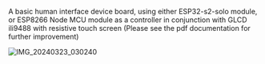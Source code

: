 A basic human interface device board, using either ESP32-s2-solo module, or ESP8266 Node MCU module as a controller in conjunction with GLCD ili9488 with resistive touch screen (Please see the pdf documentation for further improvement)

![IMG_20240323_030240](https://github.com/naifaljohani/ESP32_HID/assets/54940222/d896fe97-3d8b-42b5-927f-5fdec6e55636)

